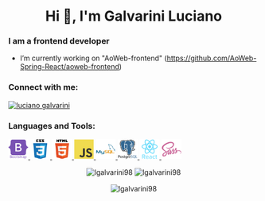 <h1 align="center">Hi 👋, I'm Galvarini Luciano</h1>
<h3 align="left">I am a frontend developer</h3>

- I’m currently working on "AoWeb-frontend" (https://github.com/AoWeb-Spring-React/aoweb-frontend)

<h3 align="left">Connect with me:</h3>
<p align="left">
<a href="https://linkedin.com/in/luciano galvarini" target="blank"><img align="center" src="https://raw.githubusercontent.com/rahuldkjain/github-profile-readme-generator/master/src/images/icons/Social/linked-in-alt.svg" alt="luciano galvarini" height="30" width="40" /></a>
</p>

<h3 align="left">Languages and Tools:</h3>
<p align="left"> <a href="https://getbootstrap.com" target="_blank" rel="noreferrer"> <img src="https://raw.githubusercontent.com/devicons/devicon/master/icons/bootstrap/bootstrap-plain-wordmark.svg" alt="bootstrap" width="40" height="40"/> </a> <a href="https://www.w3schools.com/css/" target="_blank" rel="noreferrer"> <img src="https://raw.githubusercontent.com/devicons/devicon/master/icons/css3/css3-original-wordmark.svg" alt="css3" width="40" height="40"/> </a> <a href="https://www.w3.org/html/" target="_blank" rel="noreferrer"> <img src="https://raw.githubusercontent.com/devicons/devicon/master/icons/html5/html5-original-wordmark.svg" alt="html5" width="40" height="40"/> </a> <a href="https://developer.mozilla.org/en-US/docs/Web/JavaScript" target="_blank" rel="noreferrer"> <img src="https://raw.githubusercontent.com/devicons/devicon/master/icons/javascript/javascript-original.svg" alt="javascript" width="40" height="40"/> </a> <a href="https://www.mysql.com/" target="_blank" rel="noreferrer"> <img src="https://raw.githubusercontent.com/devicons/devicon/master/icons/mysql/mysql-original-wordmark.svg" alt="mysql" width="40" height="40"/> </a> <a href="https://www.postgresql.org" target="_blank" rel="noreferrer"> <img src="https://raw.githubusercontent.com/devicons/devicon/master/icons/postgresql/postgresql-original-wordmark.svg" alt="postgresql" width="40" height="40"/> </a> <a href="https://reactjs.org/" target="_blank" rel="noreferrer"> <img src="https://raw.githubusercontent.com/devicons/devicon/master/icons/react/react-original-wordmark.svg" alt="react" width="40" height="40"/> </a> <a href="https://sass-lang.com" target="_blank" rel="noreferrer"> <img src="https://raw.githubusercontent.com/devicons/devicon/master/icons/sass/sass-original.svg" alt="sass" width="40" height="40"/> </a> </p>

<p align="center"><img align="center" height="200px" width="450px" src="https://github-readme-stats.vercel.app/api/top-langs?username=lgalvarini98&show_icons=true&theme=dark&title_color=47c6f0&text_color=cdeffe&locale=en&layout=compact" alt="lgalvarini98" />
<img align="center" height="200px" width="450px" src="https://github-readme-stats.vercel.app/api?username=lgalvarini98&show_icons=true&theme=dark&title_color=47c6f0&text_color=cdeffe&locale=en" alt="lgalvarini98" /> </p>

<p align="center"><img align="center" src="https://github-readme-streak-stats.herokuapp.com/?user=lgalvarini98&theme=dark" alt="lgalvarini98" /></p>
